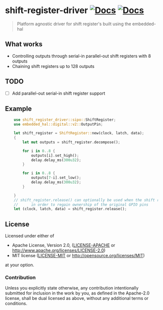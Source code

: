 # shift-register-driver [![Docs](https://img.shields.io/crates/v/shift-register-driver.svg)](https://crates.io/crates/shift-register-driver) [![Docs](https://docs.rs/shift-register-driver/badge.svg)](https://docs.rs/shift-register-driver)

> Platform agnostic driver for shift register's built using the embedded-hal

## What works

- Controlling outputs through serial-in parallel-out shift registers with 8 outputs
- Chaining shift registers up to 128 outputs

## TODO

- [ ] Add parallel-out serial-in shift register support

## Example

```rust
    use shift_register_driver::sipo::ShiftRegister;
    use embedded_hal::digital::v2::OutputPin;

    let shift_register = ShiftRegister::new(clock, latch, data);
    {
        let mut outputs = shift_register.decompose();

        for i in 0..8 {
            outputs[i].set_high();
            delay.delay_ms(300u32);
        }

        for i in 0..8 {
            outputs[7-i].set_low();
            delay.delay_ms(300u32);
        }

    }
    // shift_register.release() can optionally be used when the shift register is no longer needed
    //      in order to regain ownership of the original GPIO pins
    let (clock, latch, data) = shift_register.release();
```
    
## License

Licensed under either of

 * Apache License, Version 2.0, ([LICENSE-APACHE](LICENSE-APACHE) or http://www.apache.org/licenses/LICENSE-2.0)
 * MIT license ([LICENSE-MIT](LICENSE-MIT) or http://opensource.org/licenses/MIT)

at your option.

### Contribution

Unless you explicitly state otherwise, any contribution intentionally submitted
for inclusion in the work by you, as defined in the Apache-2.0 license, shall be dual licensed as above, without any
additional terms or conditions.
